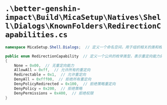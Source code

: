# `.\better-genshin-impact\Build\MicaSetup\Natives\Shell\Dialogs\KnownFolders\RedirectionCapabilities.cs`

```cs
namespace MicaSetup.Shell.Dialogs;  // 定义一个命名空间，用于组织相关的类和枚举

public enum RedirectionCapability  // 定义一个公共的枚举类型，表示重定向能力的不同选项
{
    None = 0x00,  // 无重定向能力
    AllowAll = 0xff,  // 允许所有的重定向
    Redirectable = 0x1,  // 允许重定向
    DenyAll = 0xfff00,  // 拒绝所有重定向
    DenyPolicyRedirected = 0x100,  // 拒绝策略重定向
    DenyPolicy = 0x200,  // 拒绝策略
    DenyPermissions = 0x400,  // 拒绝权限
}
```
